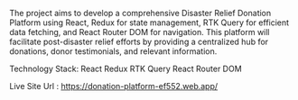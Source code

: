 The project aims to develop a comprehensive Disaster Relief Donation Platform using React, Redux for state management, RTK Query for efficient data fetching, and React Router DOM for navigation. This platform will facilitate post-disaster relief efforts by providing a centralized hub for donations, donor testimonials, and relevant information.

Technology Stack:
React
Redux
RTK Query
React Router DOM






Live Site Url : https://donation-platform-ef552.web.app/
